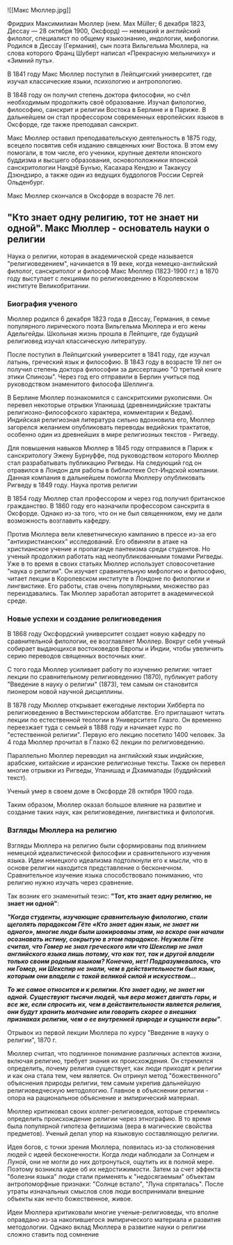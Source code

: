 ![[Макс Мюллер.jpg]]

Фридрих Максимилиан Мюллер (нем. Max Müller; 6 декабря 1823, Дессау — 28 октября 1900, Оксфорд) — немецкий и английский филолог, специалист по общему языкознанию, индологии, мифологии. Родился в Дессау (Германия), сын поэта Вильгельма Мюллера, на слова которого Франц Шуберт написал «Прекрасную мельничиху» и «Зимний путь».

В 1841 году Макс Мюллер поступил в Лейпцигский университет, где изучал классические языки, психологию и антропологию.

В 1848 году он получил степень доктора философии, но счёл необходимым продолжить своё образование. Изучал филологию, философию, санскрит и религии Востока в Берлине и в Париже. В дальнейшем он стал профессором современных европейских языков в Оксфорде, где также преподавал санскрит.

Макс Мюллер оставил преподавательскую деятельность в 1875 году, всецело посвятив себя изданию священных книг Востока. В этом ему помогали, в том числе, его ученики, крупные деятели японского буддизма и высшего образования, основоположники японской санскритологии Нандзё Бунъю, Касахара Кендзю и Такакусу Дзюндзиро, а также один из ведущих буддологов России Сергей Ольденбург.

Макс Мюллер скончался в Оксфорде в возрасте 76 лет.

## "Кто знает одну религию, тот не знает ни одной". Макс Мюллер - основатель науки о религии

Наука о религии, которая в академической среде называется "религиоведением", начинается в 19 веке, когда немецко-английский филолог, санскритолог и философ Макс Мюллер (1823-1900 гг.) в 1870 году выступает с лекциями по религиоведению в Королевском институте Великобритании.

### Биография ученого

Мюллер родился 6 декабря 1823 года в Дессау, Германия, в семье популярного лирического поэта Вильгельма Мюллера и его жены Адельгейды. Школьная жизнь прошла в Лейпциге, где будущий религиовед изучал классическую литературу.

После поступил в Лейпцигский университет в 1841 году, где изучал латынь, греческий язык и философию. В 1843 году в возрасте 19 лет он получил степень доктора философии за диссертацию "О третьей книге этики Спинозы". Через год его отправили в Берлин учиться под руководством знаменитого философа Шеллинга.

В Берлине Мюллер познакомился с санскритскими рукописями. Он перевел некоторые отрывки Упанишад (древнеиндийские трактаты религиозно-философского характера, комментарии к Ведам). Индийская религиозная литература сильно вдохновила его, Мюллер загорелся желанием опубликовать переводы ведийских трактатов, особенно один из древнейших в мире религиозных текстов - Ригведу.

Для повышения навыков Мюллер в 1845 году отправился в Париж к санскритологу Эжену Бурнуффе, под руководством которого Мюллер стал разрабатывать публикацию Ригведы. На следующий год он отравился в Лондон для работы в библиотеке Ост-Индской компании. Данная компания в дальнейшем помогла Мюллеру опубликовать Ригведу в 1849 году.
Наука против религии

В 1854 году Мюллер стал профессором и через год получил британское гражданство. В 1860 году его назначили профессором санскрита в Оксфорде. Однако из-за того, что он не был священником, ему не дали возможность возглавить кафедру.

Против Мюллера вели клеветническую кампанию в прессе из-за его "антихристианских" исследований. Его обвиняли в атаке на христианское учение и пропаганде пантеизма среди студентов. Но ученый продолжил работать над неопубликованными томами Ригведы. Уже в то время в своих статьях Мюллер использует словосочетание "наука о религии". Он изучает сравнительную мифологию и философию, читает лекции в Королевском институте в Лондоне по филологии и лингвистике. Его работы, став очень популярными, множество раз переиздавались. Так Мюллер заработал авторитет в академической среде.

### Новые успехи и создание религиоведения

В 1868 году Оксфордский университет создает новую кафедру по сравнительной филологии, ее возглавляет Мюллер. Вокруг себя ученый собирает выдающихся востоковедов Европы и Индии, чтобы увеличить серию переводов священных восточных книг.

С того года Мюллер усиливает работу по изучению религии: читает лекции по сравнительному религиоведению (1870), публикует работу "Введение в науку о религии" (1873), тем самым он становится пионером новой научной дисциплины.

В 1878 году Мюллер открывает ежегодные лектории Хибберта по религиоведению в Вестминстерском аббатстве. Его приглашают читать лекции по естественной теологии в Университете Глазго. Он временно переезжает туда с семьей в 1888 году и начинает курс по "естественной религии". Первую его лекцию посетило 1400 человек. За 4 года Мюллер прочитал в Глазко 62 лекции по религиоведению.

Параллельно Мюллер переводил на английский язык индийские, арабские, китайские и иранские религиозные тексты. Также он перевел многие отрывки из Ригведы, Упанишад и Дхаммапады (буддийский текст).

Ученый умер в своем доме в Оксфорде 28 октября 1900 года.

Таким образом, Мюллер оказал большое влияние на развитие и создание таких наук, как религиоведение, лингвистика и филология.

### Взгляды Мюллера на религию

Взгляды Мюллера на религию были сформированы под влиянием немецкой идеалистической философии и сравнительного изучения языка. Идеи немецкого идеализма подтолкнули его к мысли, что в основе религии находится представление о бесконечном. Сравнительное изучение языка способствовало пониманию, что религию нужно изучать через сравнение.

Так возник его знаменитый тезис: **"Тот, кто знает одну религию, не знает ни одной"**:

***"Когда студенты, изучающие сравнительную филологию, стали щеголять парадоксом Гёте «Кто знает один язык, не знает ни одного», многие люди были шокированы этим, но вскоре они начали осознавать истину, сокрытую в этом парадоксе. Неужели Гёте считал, что Гомер не знал греческого или что Шекспир не знал английского языка лишь потому, что как тот, так и другой владели только своим родным языком? Конечно, нет! Подразумевалось, что ни Гомер, ни Шекспир не знали, чем в действительности был язык, которым они владели с такой великой силой и искусством...***

***То же самое относится и к религии. Кто знает одну, не знает ни одной. Существуют тысячи людей, чья вера может двигать горы, и все же, если спросить их, чем в действительности является религия, они будут хранить молчание или говорить скорее о внешних признаках религии, чем о ее внутренней природе и сущности веры"***.

Отрывок из первой лекции Мюллера по курсу "Введение в науку о религии", 1870 г.

Мюллер считал, что подлинное понимание различных аспектов жизни, включая религию, требует знания их происхождения. Он стремился определить, почему религия существует, как люди приходят к религии и как она стала тем, чем является. Он отринул метод "божественного" объяснения природы религии, тем самым укрепив дальнейшую религиоведческую методологию. Главное в объяснении религии - опора на рациональное объяснение и эмпирический материал.

Мюллер критиковал своих коллег-религиоведов, которые стремились определить происхождение религии через этнографию. В то время была популярной гипотеза фетишизма (вера в магические свойства предметов). Ученый делал упор на языковую составляющую религии.

Идея богов, с точки зрения Мюллера, появилась из-за столкновения людей с идеей бесконечности. Когда люди наблюдали за Солнцем и Луной, они не могли до них дотронуться, ощутить их в полной мере. Поэтому возникла идее об их недостижимости. Затем за счет эффекта "болезни языка" люди стали применять к "недосягаемым" объектам антропоморфные признаки: "Солнце встало", "Луна спряталась". После утраты изначальных смыслов слов люди воспринимали внешние объекты как нечто божественное, живое.

Идеи Мюллера критиковали многие ученые-религиоведы, что вполне оправдано из-за накопившегося эмпирического материала и развития методологии. Однако вклад Мюллера в развитие науки о религии сложно ставить под сомнение